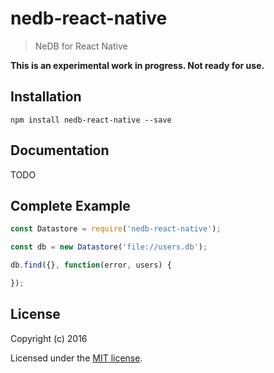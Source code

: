 # nedb-react-native

> NeDB for React Native

**This is an experimental work in progress. Not ready for use.**

## Installation

```
npm install nedb-react-native --save
```

## Documentation

TODO

## Complete Example

```js
const Datastore = require('nedb-react-native');

const db = new Datastore('file://users.db');

db.find({}, function(error, users) {

});
```

## License

Copyright (c) 2016

Licensed under the [MIT license](LICENSE).
